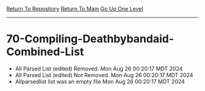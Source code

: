 [Return To Repository](https://github.com/DigitalWarrior/piholeparser/)
[Return To Main](https://github.com/DigitalWarrior/piholeparser/blob/master/RecentRunLogs/Mainlog.md)
[Go Up One Level](https://github.com/DigitalWarrior/piholeparser/blob/master/RecentRunLogs/TopLevelScripts/.md)
____________________________________
# 70-Compiling-Deathbybandaid-Combined-List
* All Parsed List (edited) Removed. Mon Aug 26 00:20:17 MDT 2024
* All Parsed List (edited) Not Removed. Mon Aug 26 00:20:17 MDT 2024
* Allparsedlist list was an empty file Mon Aug 26 00:20:17 MDT 2024
